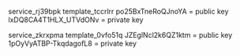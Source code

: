 service_rj39bpk
template_tccrlrr
po25BxTneRoQJnoYA = public key
lxDQ8CA4T1HLX_UTVdONv = private key

service_zkrxpma
template_0vfo51q
JZEglNcl2k6QZ1ktm = public key 
1pOyVyATBP-TkqdagofL8 = private key